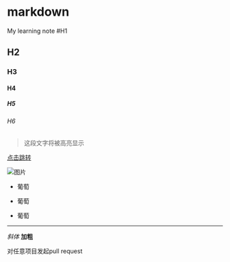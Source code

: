 # markdown
My learning note
#H1
## H2
### H3
#### H4
##### H5
###### H6

> 这段文字将被高亮显示

[点击跳转](http://www.baidu.com)

![图片](https://upload-images.jianshu.io/upload_images/703764-605e3cc2ecb664f6.jpg?imageMogr2/auto-orient/strip|imageView2/2/w/1200)

* 葡萄
+ 葡萄
- 葡萄

---

*斜体*
**加粗**

对任意项目发起pull request
